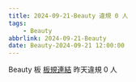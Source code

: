 ```yaml
---
title: 2024-09-21-Beauty 違規 0 人
tags:
    - Beauty
abbrlink: 2024-09-21-Beauty
date: Beauty-2024-09-21 12:00:00
---
```

Beauty 板 [板規連結](https://www.ptt.cc/bbs/Beauty/M.1630069980.A.84B.html)
昨天違規 0 人
